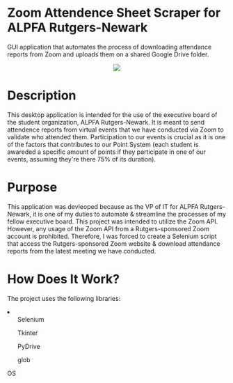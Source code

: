 # Zoom Attendence Sheet Scraper for ALPFA Rutgers-Newark
GUI application that automates the process of downloading attendance reports from Zoom and uploads them on a shared Google Drive folder.



<p align="center">
<img src="https://i.imgur.com/SnCOGna.png">
</p>

# Description
This desktop application is intended for the use of the executive board of the student organization, ALPFA Rutgers-Newark. It is meant to send attendence reports from virtual events that we have conducted via Zoom to validate who attended them. Participation to our events is crucial as it is one of the factors that contributes to our Point System (each student is awareded a specific amount of points if they participate in one of our events, assuming they're there 75% of its duration).

# Purpose
This application was devleoped because as the VP of IT for ALPFA Rutgers-Newark, it is one of my duties to automate & streamline the processes of my fellow executive board. This project was intended to utilize the Zoom API. However, any usage of the Zoom API from a Rutgers-sponsored Zoom account is prohibited. Therefore, I was forced to create a Selenium script that access the Rutgers-sponsored Zoom website & download attendance reports from the latest meeting we have conducted.

# How Does It Work?
The project uses the following libraries:
<li>
  <ul>Selenium</ul>
  <ul>Tkinter</ul>
  <ul>PyDrive</uL>
  <ul>glob</ul>
  <il>OS</ul>
</li>


